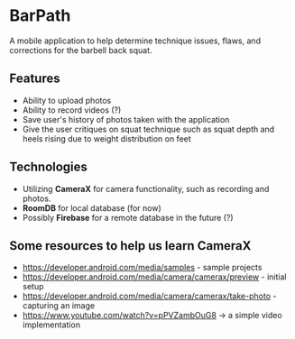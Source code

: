 # BarPath
A mobile application to help determine technique issues, flaws, and corrections for the barbell back squat.

## Features
- Ability to upload photos
- Ability to record videos (?)
- Save user's history of photos taken with the application
- Give the user critiques on squat technique such as squat depth and heels rising due to weight distribution on feet

## Technologies
- Utilizing <b>CameraX</b> for camera functionality, such as recording and photos.
- <b>RoomDB</b> for local database (for now)
- Possibly <b>Firebase</b> for a remote database in the future (?)

## Some resources to help us learn CameraX
- https://developer.android.com/media/samples - sample projects
- https://developer.android.com/media/camera/camerax/preview - initial setup
- https://developer.android.com/media/camera/camerax/take-photo - capturing an image
- https://www.youtube.com/watch?v=pPVZambOuG8 -> a simple video implementation
